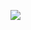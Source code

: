 

![](https://cdn.hashnode.com/res/hashnode/image/upload/v1724805067661/67f02611-e0ff-4ea0-beaf-0f7d9e7fde39.jpeg)
